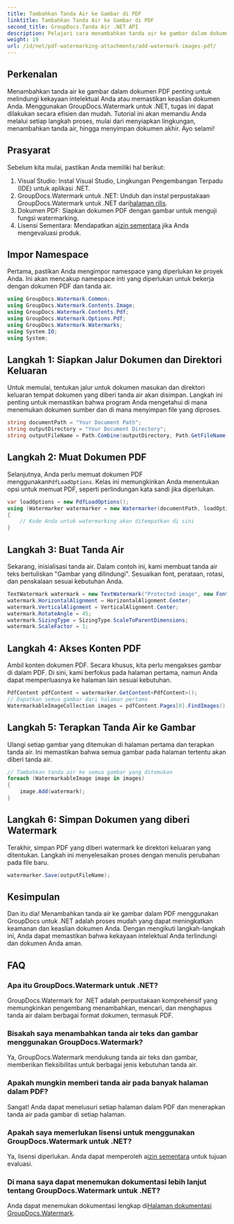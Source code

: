 ```yaml
---
title: Tambahkan Tanda Air ke Gambar di PDF
linktitle: Tambahkan Tanda Air ke Gambar di PDF
second_title: GroupDocs.Tanda Air .NET API
description: Pelajari cara menambahkan tanda air ke gambar dalam dokumen PDF menggunakan GroupDocs.Watermark untuk .NET dengan tutorial langkah demi langkah kami yang mendetail. Amankan PDF Anda dengan mudah.
weight: 19
url: /id/net/pdf-watermarking-attachments/add-watermark-images-pdf/
---
```

## Perkenalan
Menambahkan tanda air ke gambar dalam dokumen PDF penting untuk melindungi kekayaan intelektual Anda atau memastikan keaslian dokumen Anda. Menggunakan GroupDocs.Watermark untuk .NET, tugas ini dapat dilakukan secara efisien dan mudah. Tutorial ini akan memandu Anda melalui setiap langkah proses, mulai dari menyiapkan lingkungan, menambahkan tanda air, hingga menyimpan dokumen akhir. Ayo selami!
## Prasyarat
Sebelum kita mulai, pastikan Anda memiliki hal berikut:
1. Visual Studio: Instal Visual Studio, Lingkungan Pengembangan Terpadu (IDE) untuk aplikasi .NET.
2.  GroupDocs.Watermark untuk .NET: Unduh dan instal perpustakaan GroupDocs.Watermark untuk .NET dari[halaman rilis](https://releases.groupdocs.com/Watermark/net/).
3. Dokumen PDF: Siapkan dokumen PDF dengan gambar untuk menguji fungsi watermarking.
4.  Lisensi Sementara: Mendapatkan a[izin sementara](https://purchase.groupdocs.com/temporary-license/) jika Anda mengevaluasi produk.
## Impor Namespace
Pertama, pastikan Anda mengimpor namespace yang diperlukan ke proyek Anda. Ini akan mencakup namespace inti yang diperlukan untuk bekerja dengan dokumen PDF dan tanda air.
```csharp
using GroupDocs.Watermark.Common;
using GroupDocs.Watermark.Contents.Image;
using GroupDocs.Watermark.Contents.Pdf;
using GroupDocs.Watermark.Options.Pdf;
using GroupDocs.Watermark.Watermarks;
using System.IO;
using System;
```
## Langkah 1: Siapkan Jalur Dokumen dan Direktori Keluaran
Untuk memulai, tentukan jalur untuk dokumen masukan dan direktori keluaran tempat dokumen yang diberi tanda air akan disimpan. Langkah ini penting untuk memastikan bahwa program Anda mengetahui di mana menemukan dokumen sumber dan di mana menyimpan file yang diproses.
```csharp
string documentPath = "Your Document Path";
string outputDirectory = "Your Document Directory";
string outputFileName = Path.Combine(outputDirectory, Path.GetFileName(documentPath));
```
## Langkah 2: Muat Dokumen PDF
 Selanjutnya, Anda perlu memuat dokumen PDF menggunakan`PdfLoadOptions`. Kelas ini memungkinkan Anda menentukan opsi untuk memuat PDF, seperti perlindungan kata sandi jika diperlukan.
```csharp
var loadOptions = new PdfLoadOptions();
using (Watermarker watermarker = new Watermarker(documentPath, loadOptions))
{
    // Kode Anda untuk watermarking akan ditempatkan di sini
}
```
## Langkah 3: Buat Tanda Air
Sekarang, inisialisasi tanda air. Dalam contoh ini, kami membuat tanda air teks bertuliskan "Gambar yang dilindungi". Sesuaikan font, perataan, rotasi, dan penskalaan sesuai kebutuhan Anda.
```csharp
TextWatermark watermark = new TextWatermark("Protected image", new Font("Arial", 8));
watermark.HorizontalAlignment = HorizontalAlignment.Center;
watermark.VerticalAlignment = VerticalAlignment.Center;
watermark.RotateAngle = 45;
watermark.SizingType = SizingType.ScaleToParentDimensions;
watermark.ScaleFactor = 1;
```
## Langkah 4: Akses Konten PDF
Ambil konten dokumen PDF. Secara khusus, kita perlu mengakses gambar di dalam PDF. Di sini, kami berfokus pada halaman pertama, namun Anda dapat memperluasnya ke halaman lain sesuai kebutuhan.
```csharp
PdfContent pdfContent = watermarker.GetContent<PdfContent>();
// Dapatkan semua gambar dari halaman pertama
WatermarkableImageCollection images = pdfContent.Pages[0].FindImages();
```
## Langkah 5: Terapkan Tanda Air ke Gambar
Ulangi setiap gambar yang ditemukan di halaman pertama dan terapkan tanda air. Ini memastikan bahwa semua gambar pada halaman tertentu akan diberi tanda air.
```csharp
// Tambahkan tanda air ke semua gambar yang ditemukan
foreach (WatermarkableImage image in images)
{
    image.Add(watermark);
}
```
## Langkah 6: Simpan Dokumen yang diberi Watermark
Terakhir, simpan PDF yang diberi watermark ke direktori keluaran yang ditentukan. Langkah ini menyelesaikan proses dengan menulis perubahan pada file baru.
```csharp
watermarker.Save(outputFileName);
```
## Kesimpulan
Dan itu dia! Menambahkan tanda air ke gambar dalam PDF menggunakan GroupDocs untuk .NET adalah proses mudah yang dapat meningkatkan keamanan dan keaslian dokumen Anda. Dengan mengikuti langkah-langkah ini, Anda dapat memastikan bahwa kekayaan intelektual Anda terlindungi dan dokumen Anda aman.
## FAQ
### Apa itu GroupDocs.Watermark untuk .NET?
GroupDocs.Watermark for .NET adalah perpustakaan komprehensif yang memungkinkan pengembang menambahkan, mencari, dan menghapus tanda air dalam berbagai format dokumen, termasuk PDF.
### Bisakah saya menambahkan tanda air teks dan gambar menggunakan GroupDocs.Watermark?
Ya, GroupDocs.Watermark mendukung tanda air teks dan gambar, memberikan fleksibilitas untuk berbagai jenis kebutuhan tanda air.
### Apakah mungkin memberi tanda air pada banyak halaman dalam PDF?
Sangat! Anda dapat menelusuri setiap halaman dalam PDF dan menerapkan tanda air pada gambar di setiap halaman.
### Apakah saya memerlukan lisensi untuk menggunakan GroupDocs.Watermark untuk .NET?
 Ya, lisensi diperlukan. Anda dapat memperoleh a[izin sementara](https://purchase.groupdocs.com/temporary-license/) untuk tujuan evaluasi.
### Di mana saya dapat menemukan dokumentasi lebih lanjut tentang GroupDocs.Watermark untuk .NET?
 Anda dapat menemukan dokumentasi lengkap di[Halaman dokumentasi GroupDocs.Watermark](https://tutorials.groupdocs.com/Watermark/net/).